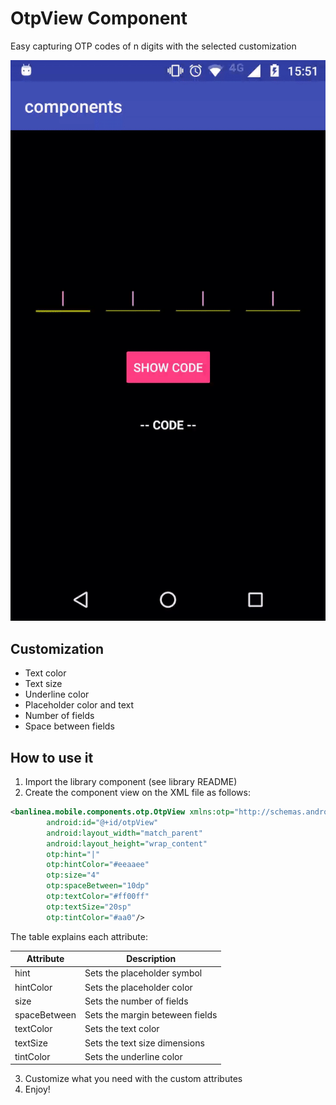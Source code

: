 # OtpView Component
Easy capturing OTP codes of n digits with the selected customization

![Alt Text](./otpGif.gif)
## Customization
- Text color
- Text size
- Underline color
- Placeholder color and text
- Number of fields
- Space between fields

## How to use it
1. Import the library component (see library README)
2. Create the component view on the XML file as follows:
```xml
<banlinea.mobile.components.otp.OtpView xmlns:otp="http://schemas.android.com/apk/res-auto"
        android:id="@+id/otpView"
        android:layout_width="match_parent"
        android:layout_height="wrap_content"
        otp:hint="|"
        otp:hintColor="#eeaaee"
        otp:size="4"
        otp:spaceBetween="10dp"
        otp:textColor="#ff00ff"
        otp:textSize="20sp"
        otp:tintColor="#aa0"/>
```

The table explains each attribute:

|     Attribute     |           Description           |
| ----------------- | ------------------------------- |
| hint              | Sets the placeholder symbol     |
| hintColor         | Sets the placeholder color      |
| size              | Sets the number of fields       |
| spaceBetween      | Sets the margin beteween fields |
| textColor         | Sets the text color             |
| textSize          | Sets the text size dimensions   |
| tintColor         | Sets the underline color        |

3. Customize what you need with the custom attributes
4. Enjoy!


